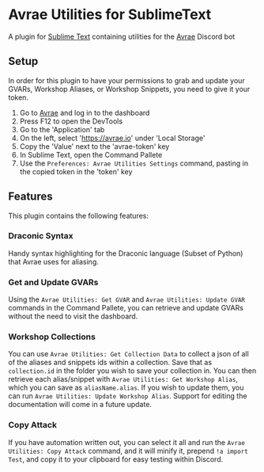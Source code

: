 # Avrae Utilities for SublimeText
A plugin for [Sublime Text](https://www.sublimetext.com/) containing utilities for the [Avrae](https://avrae.io) Discord bot

## Setup
In order for this plugin to have your permissions to grab and update your GVARs, Workshop Aliases, or Workshop Snippets, you need to give it your token.

1. Go to [Avrae](https://avrae.io) and log in to the dashboard
2. Press F12 to open the DevTools
3. Go to the 'Application' tab
4. On the left, select 'https://avrae.io' under 'Local Storage'
5. Copy the 'Value' next to the 'avrae-token' key
6. In Sublime Text, open the Command Pallete
7. Use the ``Preferences: Avrae Utilities Settings`` command, pasting in the copied token in the 'token' key

## Features
This plugin contains the following features:

### Draconic Syntax
Handy syntax highlighting for the Draconic language (Subset of Python) that Avrae uses for aliasing.

### Get and Update GVARs
Using the ``Avrae Utilities: Get GVAR`` and ``Avrae Utilities: Update GVAR`` commands in the Command Pallete, you can retrieve and update GVARs without the need to visit the dashboard.

### Workshop Collections
You can use ``Avrae Utilities: Get Collection Data`` to collect a json of all of the aliases and snippets ids within a collection. Save that as `collection.id` in the folder you wish to save your collection in. You can then retrieve each alias/snippet with ``Avrae Utilities: Get Workshop Alias``, which you can save as ``aliasName.alias``. If you wish to update them, you can run ``Avrae Utilities: Update Workshop Alias``. Support for editing the documentation will come in a future update.

### Copy Attack
If you have automation written out, you can select it all and run the ``Avrae Utilities: Copy Attack`` command, and it will minify it, prepend ``!a import Test``, and copy it to your clipboard for easy testing within Discord.
